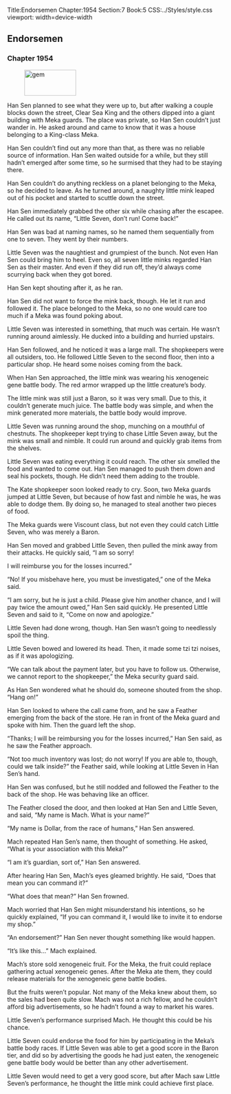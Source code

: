 Title:Endorsemen 
Chapter:1954 
Section:7 
Book:5 
CSS:../Styles/style.css 
viewport: width=device-width
  
## Endorsemen
### Chapter 1954
  
<figure>
	<img src="../Images/gem.gif" alt="gem" id="gem" width="120" height="60" />
</figure>
  

  
Han Sen planned to see what they were up to, but after walking a couple blocks down the street, Clear Sea King and the others dipped into a giant building with Meka guards. The place was private, so Han Sen couldn’t just wander in. He asked around and came to know that it was a house belonging to a King-class Meka.

Han Sen couldn’t find out any more than that, as there was no reliable source of information. Han Sen waited outside for a while, but they still hadn’t emerged after some time, so he surmised that they had to be staying there.

Han Sen couldn’t do anything reckless on a planet belonging to the Meka, so he decided to leave. As he turned around, a naughty little mink leaped out of his pocket and started to scuttle down the street.

Han Sen immediately grabbed the other six while chasing after the escapee. He called out its name, “Little Seven, don’t run! Come back!”

Han Sen was bad at naming names, so he named them sequentially from one to seven. They went by their numbers.

Little Seven was the naughtiest and grumpiest of the bunch. Not even Han Sen could bring him to heel. Even so, all seven little minks regarded Han Sen as their master. And even if they did run off, they’d always come scurrying back when they got bored.

Han Sen kept shouting after it, as he ran.

Han Sen did not want to force the mink back, though. He let it run and followed it. The place belonged to the Meka, so no one would care too much if a Meka was found poking about.

Little Seven was interested in something, that much was certain. He wasn’t running around aimlessly. He ducked into a building and hurried upstairs.

Han Sen followed, and he noticed it was a large mall. The shopkeepers were all outsiders, too. He followed Little Seven to the second floor, then into a particular shop. He heard some noises coming from the back.

When Han Sen approached, the little mink was wearing his xenogeneic gene battle body. The red armor wrapped up the little creature’s body.

The little mink was still just a Baron, so it was very small. Due to this, it couldn’t generate much juice. The battle body was simple, and when the mink generated more materials, the battle body would improve.

Little Seven was running around the shop, munching on a mouthful of chestnuts. The shopkeeper kept trying to chase Little Seven away, but the mink was small and nimble. It could run around and quickly grab items from the shelves.

Little Seven was eating everything it could reach. The other six smelled the food and wanted to come out. Han Sen managed to push them down and seal his pockets, though. He didn’t need them adding to the trouble.

The Kate shopkeeper soon looked ready to cry. Soon, two Meka guards jumped at Little Seven, but because of how fast and nimble he was, he was able to dodge them. By doing so, he managed to steal another two pieces of food.

The Meka guards were Viscount class, but not even they could catch Little Seven, who was merely a Baron.

Han Sen moved and grabbed Little Seven, then pulled the mink away from their attacks. He quickly said, “I am so sorry!

I will reimburse you for the losses incurred.”

“No! If you misbehave here, you must be investigated,” one of the Meka said.

“I am sorry, but he is just a child. Please give him another chance, and I will pay twice the amount owed,” Han Sen said quickly. He presented Little Seven and said to it, “Come on now and apologize.”

Little Seven had done wrong, though. Han Sen wasn’t going to needlessly spoil the thing.

Little Seven bowed and lowered its head. Then, it made some tzi tzi noises, as if it was apologizing.

“We can talk about the payment later, but you have to follow us. Otherwise, we cannot report to the shopkeeper,” the Meka security guard said.

As Han Sen wondered what he should do, someone shouted from the shop. “Hang on!”

Han Sen looked to where the call came from, and he saw a Feather emerging from the back of the store. He ran in front of the Meka guard and spoke with him. Then the guard left the shop.

“Thanks; I will be reimbursing you for the losses incurred,” Han Sen said, as he saw the Feather approach.

“Not too much inventory was lost; do not worry! If you are able to, though, could we talk inside?” the Feather said, while looking at Little Seven in Han Sen’s hand.

Han Sen was confused, but he still nodded and followed the Feather to the back of the shop. He was behaving like an officer.

The Feather closed the door, and then looked at Han Sen and Little Seven, and said, “My name is Mach. What is your name?”

“My name is Dollar, from the race of humans,” Han Sen answered.

Mach repeated Han Sen’s name, then thought of something. He asked, “What is your association with this Meka?”

“I am it’s guardian, sort of,” Han Sen answered.

After hearing Han Sen, Mach’s eyes gleamed brightly. He said, “Does that mean you can command it?”

“What does that mean?” Han Sen frowned.

Mach worried that Han Sen might misunderstand his intentions, so he quickly explained, “If you can command it, I would like to invite it to endorse my shop.”

“An endorsement?” Han Sen never thought something like would happen.

“It’s like this…” Mach explained.

Mach’s store sold xenogeneic fruit. For the Meka, the fruit could replace gathering actual xenogeneic genes. After the Meka ate them, they could release materials for the xenogeneic gene battle bodies.

But the fruits weren’t popular. Not many of the Meka knew about them, so the sales had been quite slow. Mach was not a rich fellow, and he couldn’t afford big advertisements, so he hadn’t found a way to market his wares.

Little Seven’s performance surprised Mach. He thought this could be his chance.

Little Seven could endorse the food for him by participating in the Meka’s battle body races. If Little Seven was able to get a good score in the Baron tier, and did so by advertising the goods he had just eaten, the xenogeneic gene battle body would be better than any other advertisement.

Little Seven would need to get a very good score, but after Mach saw Little Seven’s performance, he thought the little mink could achieve first place.